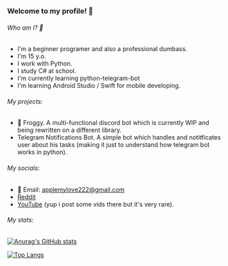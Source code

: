 ### Welcome to my profile! 👋

###### Who am I? 🧐
- I'm a beginner programer and also a professional dumbass.
- I'm 15 y.o.
- I work with Python.
- I study C# at school.
- I'm currently learning python-telegram-bot
- I'm learning Android Studio / Swift for mobile developing.

###### My projects:
- 🐸 Froggy. A multi-functional discord bot which is currently WIP and being rewritten on a different library.
- Telegram Notifications Bot. A simple bot which handles and notitficates user about his tasks (making it just to understand how telegram bot works in python).

###### My socials:
- 📧 Email: applemylove222@gmail.com
- [Reddit](https://www.reddit.com/user/SharkyJunior)
- [YouTube](https://www.youtube.com/channel/UCI13wehCNEA9huT6fn76OEw) (yup i post some vids there but it's very rare).

###### My stats:
[![Anurag's GitHub stats](https://github-readme-stats.vercel.app/api?username=SharkyJunior&show_icons=true&theme=radical)](https://github.com/anuraghazra/github-readme-stats)

[![Top Langs](https://github-readme-stats.vercel.app/api/top-langs/?username=SharkyJunior&layout=compact)](https://github.com/anuraghazra/github-readme-stats)
